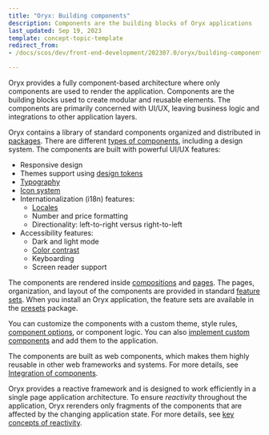 ```yaml
---
title: "Oryx: Building components"
description: Components are the building blocks of Oryx applications
last_updated: Sep 19, 2023
template: concept-topic-template
redirect_from:
- /docs/scos/dev/front-end-development/202307.0/oryx/building-components/oryx-building-components.html

---
```


Oryx provides a fully component-based architecture where only components are used to render the application. Components are the building blocks used to create modular and reusable elements. The components are primarily concerned with UI/UX, leaving business logic and integrations to other application layers.

Oryx contains a library of standard components organized and distributed in [packages](/docs/scos/dev/front-end-development/{{page.version}}/oryx/getting-started/oryx-packages.html). There are different [types of components](/docs/scos/dev/front-end-development/{{page.version}}/oryx/building-components/oryx-component-types.html), including a design system. The components are built with powerful UI/UX features:

- Responsive design
- Themes support using [design tokens](/docs/scos/dev/front-end-development/{{page.version}}/oryx/building-applications/styling/oryx-design-tokens.html)
- [Typography](/docs/scos/dev/front-end-development/{{page.version}}/oryx/building-applications/styling/oryx-typography.html)
- [Icon system](/docs/scos/dev/front-end-development/{{page.version}}/oryx/building-applications/styling/oryx-icon-system.html)
- Internationalization (i18n) features:
  - [Locales](/docs/scos/dev/front-end-development/{{page.version}}/oryx/architecture/dependency-injection/oryx-service-layer.html)
  - Number and price formatting
  - Directionality: left-to-right versus right-to-left
- Accessibility features:
  - Dark and light mode
  - [Color contrast](/docs/scos/dev/front-end-development/{{page.version}}/oryx/building-applications/styling/oryx-color-system.html)
  - Keyboarding
  - Screen reader support

The components are rendered inside [compositions](/docs/scos/dev/front-end-development/{{page.version}}/oryx/building-pages/oryx-compositions.html) and [pages](/docs/scos/dev/front-end-development/{{page.version}}/oryx/building-pages/oryx-pages.html). The pages, organization, and layout of the components are provided in standard [feature sets](/docs/scos/dev/front-end-development/{{page.version}}/oryx/oryx-feature-sets.html). When you install an Oryx application, the feature sets are available in the [presets](/docs/scos/dev/front-end-development/{{page.version}}/oryx/building-applications/oryx-presets.html) package.

You can customize the components with a custom theme, style rules, [component options](/docs/scos/dev/front-end-development/{{page.version}}/oryx/building-components/oryx-managing-component-options.html), or component logic. You can also [implement custom components](/docs/scos/dev/front-end-development/{{page.version}}/oryx/building-components/oryx-implementing-components.html) and add them to the application.

The components are built as web components, which makes them highly reusable in other web frameworks and systems. For more details, see [Integration of components](/docs/scos/dev/front-end-development/{{page.version}}/oryx/building-components/oryx-integrating-components.html).

Oryx provides a reactive framework and is designed to work efficiently in a single page application architecture. To ensure _reactivity_ throughout the application, Oryx rerenders only  fragments of the components that are affected by the changing application state. For more details, see [key concepts of reactivity](/docs/scos/dev/front-end-development/{{page.version}}/oryx/architecture/reactivity/key-concepts-of-reactivity.html).
